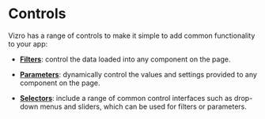 # Controls

Vizro has a range of controls to make it simple to add common functionality to your app:

- **[Filters](filters.md)**: control the data loaded into any component on the page.

- **[Parameters](parameters.md)**: dynamically control the values and settings provided to any component on the page.

- **[Selectors](selectors.md)**: include a range of common control interfaces such as drop-down menus and sliders, which can be used for filters or parameters.